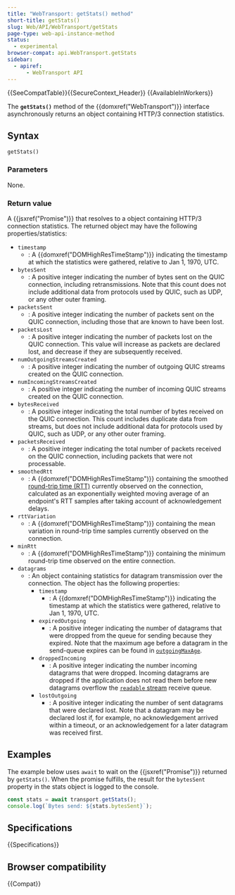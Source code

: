 ```yaml
---
title: "WebTransport: getStats() method"
short-title: getStats()
slug: Web/API/WebTransport/getStats
page-type: web-api-instance-method
status:
  - experimental
browser-compat: api.WebTransport.getStats
sidebar:
  - apiref:
      - WebTransport API
---
```


{{SeeCompatTable}}{{SecureContext_Header}} {{AvailableInWorkers}}

The **`getStats()`** method of the {{domxref("WebTransport")}} interface asynchronously returns an object containing HTTP/3 connection statistics.

## Syntax

```js-nolint
getStats()
```

### Parameters

None.

### Return value

A {{jsxref("Promise")}} that resolves to a object containing HTTP/3 connection statistics.
The returned object may have the following properties/statistics:

- `timestamp`
  - : A {{domxref("DOMHighResTimeStamp")}} indicating the timestamp at which the statistics were gathered, relative to Jan 1, 1970, UTC.
- `bytesSent`
  - : A positive integer indicating the number of bytes sent on the QUIC connection, including retransmissions.
    Note that this count does not include additional data from protocols used by QUIC, such as UDP, or any other outer framing.
- `packetsSent`
  - : A positive integer indicating the number of packets sent on the QUIC connection, including those that are known to have been lost.
- `packetsLost`
  - : A positive integer indicating the number of packets lost on the QUIC connection.
    This value will increase as packets are declared lost, and decrease if they are subsequently received.
- `numOutgoingStreamsCreated`
  - : A positive integer indicating the number of outgoing QUIC streams created on the QUIC connection.
- `numIncomingStreamsCreated`
  - : A positive integer indicating the number of incoming QUIC streams created on the QUIC connection.
- `bytesReceived`
  - : A positive integer indicating the total number of bytes received on the QUIC connection.
    This count includes duplicate data from streams, but does not include additional data for protocols used by QUIC, such as UDP, or any other outer framing.
- `packetsReceived`
  - : A positive integer indicating the total number of packets received on the QUIC connection, including packets that were not processable.
- `smoothedRtt`
  - : A {{domxref("DOMHighResTimeStamp")}} containing the smoothed [round-trip time (RTT)](/en-US/docs/Glossary/Round_Trip_Time) currently observed on the connection, calculated as an exponentially weighted moving average of an endpoint's RTT samples after taking account of acknowledgement delays.
- `rttVariation`
  - : A {{domxref("DOMHighResTimeStamp")}} containing the mean variation in round-trip time samples currently observed on the connection.
- `minRtt`
  - : A {{domxref("DOMHighResTimeStamp")}} containing the minimum round-trip time observed on the entire connection.
- `datagrams`
  - : An object containing statistics for datagram transmission over the connection.
    The object has the following properties:
    - `timestamp`
      - : A {{domxref("DOMHighResTimeStamp")}} indicating the timestamp at which the statistics were gathered, relative to Jan 1, 1970, UTC.
    - `expiredOutgoing`
      - : A positive integer indicating the number of datagrams that were dropped from the queue for sending because they expired.
        Note that the maximum age before a datagram in the send-queue expires can be found in [`outgoingMaxAge`](/en-US/docs/Web/API/WebTransportDatagramDuplexStream/outgoingMaxAge).
    - `droppedIncoming`
      - : A positive integer indicating the number incoming datagrams that were dropped.
        Incoming datagrams are dropped if the application does not read them before new datagrams overflow the [`readable` stream](/en-US/docs/Web/API/WebTransportDatagramDuplexStream/readable) receive queue.
    - `lostOutgoing`
      - : A positive integer indicating the number of sent datagrams that were declared lost.
        Note that a datagram may be declared lost if, for example, no acknowledgement arrived within a timeout, or an acknowledgement for a later datagram was received first.

<!-- Note, this is not in Firefox IDL, and method not yet implemented by others in https://searchfox.org/mozilla-central/commit/4e6970cd336f1b642c0be6c9b697b4db5f7b6aeb
- `estimatedSendRate`
  - : A positive integer indicating the estimated rate at which queued data will be sent by the user agent, in bits per second.
    This rate applies to all streams and datagrams that share a `WebTransport` session.
    The member is not present when the session is pooled with others in a shared connection (see [`allowPooling`](/en-US/docs/Web/API/WebTransport/WebTransport#allowpooling) in the `WebTransport` constructor), or if the user agent does not yet have an estimate.
-->

## Examples

The example below uses `await` to wait on the {{jsxref("Promise")}} returned by `getStats()`.
When the promise fulfills, the result for the `bytesSent` property in the stats object is logged to the console.

```js
const stats = await transport.getStats();
console.log(`Bytes send: ${stats.bytesSent}`);
```

## Specifications

{{Specifications}}

## Browser compatibility

{{Compat}}

